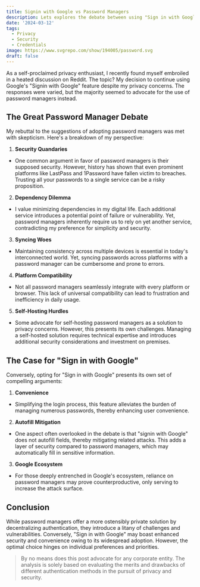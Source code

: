 ```yaml
---
title: Signin with Google vs Password Managers
description: Lets explores the debate between using "Sign in with Google" and relying on password managers for authentication.
date: '2024-03-12'
tags:
  - Privacy
  - Security
  - Credentials
image: https://www.svgrepo.com/show/194005/password.svg
draft: false
---
```


As a self-proclaimed privacy enthusiast, I recently found myself embroiled in a heated discussion on Reddit. The topic? My decision to continue using Google's "Signin with Google" feature despite my privacy concerns. The responses were varied, but the majority seemed to advocate for the use of password managers instead.

## The Great Password Manager Debate

My rebuttal to the suggestions of adopting password managers was met with skepticism. Here's a breakdown of my perspective:

1. **Security Quandaries**
  - One common argument in favor of password managers is their supposed security. However, history has shown that even prominent platforms like LastPass and 1Password have fallen victim to breaches. Trusting all your passwords to a single service can be a risky proposition.
2. **Dependency Dilemma**
  - I value minimizing dependencies in my digital life. Each additional service introduces a potential point of failure or vulnerability. Yet, password managers inherently require us to rely on yet another service, contradicting my preference for simplicity and security.
3. **Syncing Woes**
  - Maintaining consistency across multiple devices is essential in today's interconnected world. Yet, syncing passwords across platforms with a password manager can be cumbersome and prone to errors.
4. **Platform Compatibility**  
  - Not all password managers seamlessly integrate with every platform or browser. This lack of universal compatibility can lead to frustration and inefficiency in daily usage.
5. **Self-Hosting Hurdles**
  - Some advocate for self-hosting password managers as a solution to privacy concerns. However, this presents its own challenges. Managing a self-hosted solution requires technical expertise and introduces additional security considerations and investment on premises.

## The Case for &quot;Sign in with Google&quot;

Conversely, opting for "Sign in with Google" presents its own set of compelling arguments:

1. **Convenience**
  - Simplifying the login process, this feature alleviates the burden of managing numerous passwords, thereby enhancing user convenience.
2. **Autofill Mitigation**
  - One aspect often overlooked in the debate is that "signin with Google" does not autofill fields, thereby mitigating related attacks. This adds a layer of security compared to password managers, which may automatically fill in sensitive information.
3. **Google Ecosystem**
  - For those deeply entrenched in Google's ecosystem, reliance on password managers may prove counterproductive, only serving to increase the attack surface.

## Conclusion

While password managers offer a more ostensibly private solution by decentralizing authentication, they introduce a litany of challenges and vulnerabilities. Conversely, "Sign in with Google" may boast enhanced security and convenience owing to its widespread adoption. However, the optimal choice hinges on individual preferences and priorities.

> By no means does this post advocate for any corporate entity. The analysis is solely based on evaluating the merits and drawbacks of different authentication methods in the pursuit of privacy and security.
